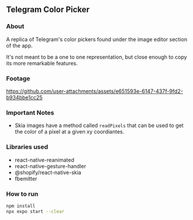 ## Telegram Color Picker

### About
A replica of Telegram's color pickers found under the image editor section of the app.

It's not meant to be a one to one representation, but close enough to copy its more remarkable features.

### Footage
https://github.com/user-attachments/assets/e651593e-6147-437f-9fd2-b934bbe1cc25

### Important Notes
- Skia images have a method called `readPixels` that can be used to get the color of a pixel at a given xy coordiantes.

### Libraries used
- react-native-reanimated
- react-native-gesture-handler
- @shopify/react-native-skia
- fbemitter

### How to run
```sh
npm install
npx expo start --clear
```
